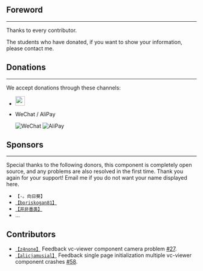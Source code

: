 ## Foreword

---

Thanks to every contributor.

The students who have donated, if you want to show your information, please contact me.

## Donations

---

We accept donations through these channels:

- <a href="https://www.paypal.me/zouyaoji" target="_blank"><img src="https://zouyaoji.top/vue-cesium/statics/assets/images/paypal.png" style="height:25px;" /></a>

- WeChat / AliPay

  ![WeChat](https://zouyaoji.top/vue-cesium/statics/assets/images/wechat.png)
  ![AliPay](https://zouyaoji.top/vue-cesium/statics/assets/images/alipay.png)

## Sponsors

---

Special thanks to the following donors, this component is completely open source, and any problems are also resolved in the first time. Thank you again for your support! Email me if you do not want your name displayed here.

- `【-。向日葵】`
- [`【boriskogan81】`](https://github.com/boriskogan81)
- [`【并非善类】`](https://www.cnblogs.com/JinXinYuan)
- ...

## Contributors

- [`【z4none】`](https://github.com/z4none) Feedback vc-viewer component camera problem [#27](https://github.com/zouyaoji/vue-cesium/issues/27).
- [`【alicjamusial】`](https://github.com/alicjamusial) Feedback single page initialization multiple vc-viewer component crashes [#58](https://github.com/zouyaoji/vue-cesium/issues/58).
